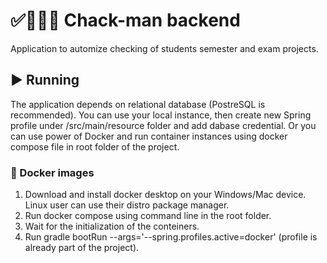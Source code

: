# ✅👩🏻‍💻 Chack-man backend
Application to automize checking of students semester and exam projects.

## ▶️ Running

The application depends on relational database (PostreSQL is recommended). You can use your local instance, then create new Spring profile under /src/main/resource folder and add dabase credential. Or you can use power of Docker and run container instances using docker compose file in root folder of the project. 

### 🐳 Docker images

1. Download and install docker desktop on your Windows/Mac device. Linux user can use their distro package manager.
2. Run docker compose using command line in the root folder.
3. Wait for the initialization of the conteiners.
4. Run gradle bootRun --args='--spring.profiles.active=docker' (profile is already part of the project).

